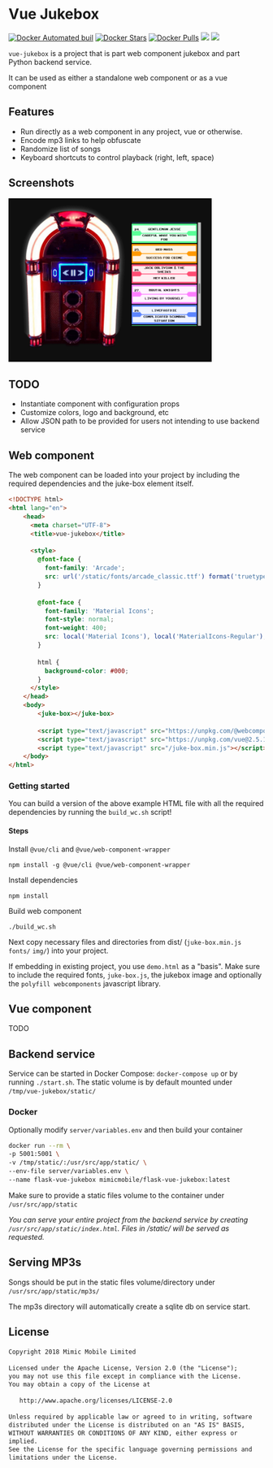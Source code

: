 # Vue Jukebox

[![Docker Automated buil](https://img.shields.io/docker/automated/mimicmobile/flask-vue-jukebox.svg)](https://hub.docker.com/r/mimicmobile/flask-vue-jukebox/)
[![Docker Stars](https://img.shields.io/docker/stars/mimicmobile/flask-vue-jukebox.svg)](https://hub.docker.com/r/mimicmobile/flask-vue-jukebox/)
[![Docker Pulls](https://img.shields.io/docker/pulls/mimicmobile/flask-vue-jukebox.svg)](https://hub.docker.com/r/mimicmobile/flask-vue-jukebox/)
[![](https://images.microbadger.com/badges/image/mimicmobile/flask-vue-jukebox.svg)](https://microbadger.com/images/mimicmobile/flask-vue-jukebox "Get your own image badge on microbadger.com")
[![](https://images.microbadger.com/badges/commit/mimicmobile/flask-vue-jukebox.svg)](https://microbadger.com/images/mimicmobile/flask-vue-jukebox "Get your own commit badge on microbadger.com")


`vue-jukebox` is a project that is part web component jukebox and part Python backend service.

It can be used as either a standalone web component or as a vue component

## Features
- Run directly as a web component in any project, vue or otherwise.
- Encode mp3 links to help obfuscate
- Randomize list of songs
- Keyboard shortcuts to control playback (right, left, space)

## Screenshots
<a href="screenshot.png"><img src="screenshot.png" width="400"></a>

## TODO
- Instantiate component with configuration props
- Customize colors, logo and background, etc
- Allow JSON path to be provided for users not intending to use backend service

## Web component 
The web component can be loaded into your project by including the required dependencies and the juke-box element itself.
```html
<!DOCTYPE html>
<html lang="en">
    <head>
      <meta charset="UTF-8">
      <title>vue-jukebox</title>

      <style>
        @font-face {
          font-family: 'Arcade';
          src: url('/static/fonts/arcade_classic.ttf') format('truetype');
        }

        @font-face {
          font-family: 'Material Icons';
          font-style: normal;
          font-weight: 400;
          src: local('Material Icons'), local('MaterialIcons-Regular'), url('/static/fonts/material-icons.woff2') format('woff2');
        }

        html {
          background-color: #000;
        }
      </style>
    </head>
    <body>
        <juke-box></juke-box>

        <script type="text/javascript" src="https://unpkg.com/@webcomponents/webcomponentsjs@2.1.3/webcomponents-loader.js"></script>
        <script type="text/javascript" src="https://unpkg.com/vue@2.5.17/dist/vue.runtime.min.js"></script>
        <script type="text/javascript" src="/juke-box.min.js"></script>
    </body>
</html>

```
### Getting started
You can build a version of the above example HTML file with all the required dependencies by running the `build_wc.sh` script!

#### Steps

Install `@vue/cli` and `@vue/web-component-wrapper`

    npm install -g @vue/cli @vue/web-component-wrapper
Install dependencies

    npm install
Build web component

    ./build_wc.sh
Next copy necessary files and directories from dist/ (`juke-box.min.js` `fonts/` `img/`) into your project.

If embedding in existing project, you use `demo.html` as a "basis".  Make sure to include the required fonts, `juke-box.js`, the jukebox image and optionally the `polyfill webcomponents` javascript library.

## Vue component
TODO

## Backend service
Service can be started in Docker Compose: `docker-compose up` or by running `./start.sh`.  The static volume is by default mounted under `/tmp/vue-jukebox/static/`

### Docker
Optionally modify `server/variables.env` and then build your container
```bash
docker run --rm \
-p 5001:5001 \
-v /tmp/static/:/usr/src/app/static/ \
--env-file server/variables.env \
--name flask-vue-jukebox mimicmobile/flask-vue-jukebox:latest
```

Make sure to provide a static files volume to the container under `/usr/src/app/static`

_You can serve your entire project from the backend service by creating `/usr/src/app/static/index.html`.  Files in /static/ will be served as requested._


## Serving MP3s
Songs should be put in the static files volume/directory under `/usr/src/app/static/mp3s/`

The mp3s directory will automatically create a sqlite db on service start.

## License

    Copyright 2018 Mimic Mobile Limited

    Licensed under the Apache License, Version 2.0 (the "License");
    you may not use this file except in compliance with the License.
    You may obtain a copy of the License at

       http://www.apache.org/licenses/LICENSE-2.0

    Unless required by applicable law or agreed to in writing, software
    distributed under the License is distributed on an "AS IS" BASIS,
    WITHOUT WARRANTIES OR CONDITIONS OF ANY KIND, either express or implied.
    See the License for the specific language governing permissions and
    limitations under the License.
